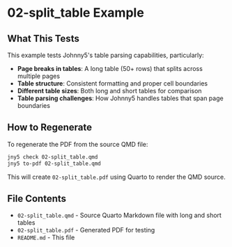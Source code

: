 # 02-split_table Example

## What This Tests

This example tests Johnny5's table parsing capabilities, particularly:

- **Page breaks in tables**: A long table (50+ rows) that splits across multiple pages
- **Table structure**: Consistent formatting and proper cell boundaries
- **Different table sizes**: Both long and short tables for comparison
- **Table parsing challenges**: How Johnny5 handles tables that span page boundaries

## How to Regenerate

To regenerate the PDF from the source QMD file:

```bash
jny5 check 02-split_table.qmd
jny5 to-pdf 02-split_table.qmd
```

This will create `02-split_table.pdf` using Quarto to render the QMD source.

## File Contents

- `02-split_table.qmd` - Source Quarto Markdown file with long and short tables
- `02-split_table.pdf` - Generated PDF for testing
- `README.md` - This file
